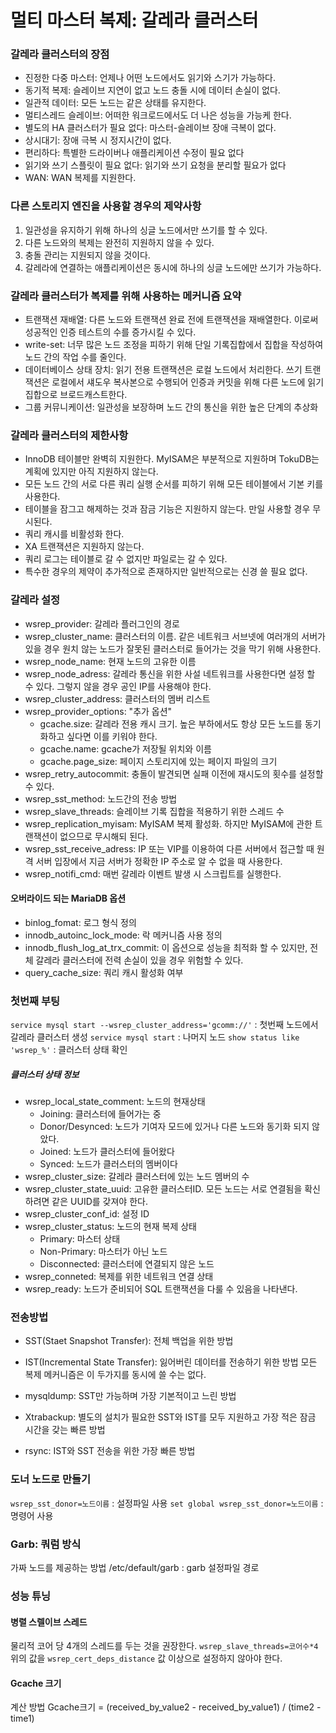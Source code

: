 # 멀티 마스터 복제: 갈레라 클러스터

### 갈레라 클러스터의 장점
* 진정한 다중 마스터: 언제나 어떤 노드에서도 읽기와 스기가 가능하다.
* 동기적 복제: 슬레이브 지연이 없고 노드 충돌 시에 데이터 손실이 없다.
* 일관적 데이터: 모든 노드는 같은 상태를 유지한다.
* 멀티스레드 슬레이브: 어떠한 워크로드에서도 더 나은 성능을 가능케 한다.
* 별도의 HA 클러스터가 필요 없다: 마스터-슬레이브 장애 극복이 없다.
* 상시대기: 장애 극복 시 정지시간이 없다.
* 편리하다: 특별한 드라이버나 애플리케이션 수정이 필요 없다
* 읽기와 쓰기 스플릿이 필요 없다: 읽기와 쓰기 요청을 분리할 필요가 없다
* WAN: WAN 복제를 지원한다.

### 다른 스토리지 엔진을 사용할 경우의 제약사항
1. 일관성을 유지하기 위해 하나의 싱글 노드에서만 쓰기를 할 수 있다.
2. 다른 노드와의 복제는 완전히 지원하지 않을 수 있다.
3. 충돌 관리는 지원되지 않을 것이다.
4. 갈레라에 연결하는 애플리케이션은 동시에 하나의 싱글 노드에만 쓰기가 가능하다.

### 갈레라 클러스터가 복제를 위해 사용하는 메커니즘 요약
* 트랜잭션 재배열: 다른 노드와 트랜잭션 완료 전에 트랜잭션을 재배열한다. 이로써 성공적인 인증 테스트의 수를 증가시킬 수 있다.
* write-set: 너무 많은 노드 조정을 피하기 위해 단일 기록집합에서 집합을 작성하여 노드 간의 작업 수를 줄인다.
* 데이터베이스 상태 장치: 읽기 전용 트랜잭션은 로컬 노드에서 처리한다. 쓰기 트랜잭션은 로컬에서 섀도우 복사본으로 수행되어 인증과 커밋을 위해 다른 노드에 읽기 집합으로 브로드캐스트한다.
* 그룹 커뮤니케이션: 일관성을 보장하며 노드 간의 통신을 위한 높은 단계의 추상화

### 갈레라 클러스터의 제한사항
* InnoDB 테이블만 완벽히 지원한다. MyISAM은 부분적으로 지원하며 TokuDB는 계획에 있지만 아직 지원하지 않는다.
* 모든 노드 간의 서로 다른 쿼리 실행 순서를 피하기 위해 모든 테이블에서 기본 키를 사용한다.
* 테이블을 잠그고 해제하는 것과 잠금 기능은 지원하지 않는다. 만일 사용할 경우 무시된다.
* 쿼리 캐시를 비활성화 한다.
* XA 트랜잭션은 지원하지 않는다.
* 쿼리 로그는 테이블로 갈 수 없지만 파일로는 갈 수 있다.
* 특수한 경우의 제약이 추가적으로 존재하지만 일반적으로는 신경 쓸 필요 없다.

### 갈레라 설정
* wsrep_provider: 갈레라 플러그인의 경로
* wsrep_cluster_name: 클러스터의 이름. 같은 네트워크 서브넷에 여러개의 서버가 있을 경우 원치 않는 노드가 잘못된 클러스터로 들어가는 것을 막기 위해 사용한다.
* wsrep_node_name: 현재 노드의 고유한 이름
* wsrep_node_adress: 갈레라 통신을 위한 사설 네트워크를 사용한다면 설정 할 수 있다. 그렇지 않을 경우 공인 IP를 사용해야 한다.
* wsrep_cluster_address: 클러스터의 멤버 리스트
* wsrep_provider_options: "추가 옵션"
	* gcache.size: 갈레라 전용 캐시 크기. 높은 부하에서도 항상 모든 노드를 동기화하고 싶다면 이를 키워야 한다.
	* gcache.name: gcache가 저장될 위치와 이름
	* gcache.page_size: 페이지 스토리지에 있는 페이지 파일의 크기
* wsrep_retry_autocommit: 충돌이 발견되면 실패 이전에 재시도의 횟수를 설정할 수 있다.
* wsrep_sst_method: 노드간의 전송 방법
* wsrep_slave_threads: 슬레이브 기록 집합을 적용하기 위한 스레드 수
* wsrep_replication_myisam: MyISAM 복제 활성화. 하지만 MyISAM에 관한 트랜잭션이 없으므로 무시해되 된다.
* wsrep_sst_receive_adress: IP 또는 VIP를 이용하여 다른 서버에서 접근할 때 원격 서버 입장에서 지금 서버가 정확한 IP 주소로 알 수 없을 때 사용한다.
* wsrep_notifi_cmd: 매번 갈레라 이벤트 발생 시 스크립트를 실행한다.

#### 오버라이드 되는  MariaDB 옵션
* binlog_fomat: 로그 형식 정의
* innodb_autoinc_lock_mode: 락 메커니즘 사용 정의
* innodb_flush_log_at_trx_commit: 이 옵션으로 성능을 최적화 할 수 있지만, 전체 갈레라 클러스터에 전력 손실이 있을 경우 위험할 수 있다.
* query_cache_size: 쿼리 캐시 활성화 여부

### 첫번째 부팅

`service mysql start --wsrep_cluster_address='gcomm://'` : 첫번째 노드에서 갈레라 클러스터 생성
`service mysql start` : 나머지 노드
`show status like 'wsrep_%'` : 클러스터 상태 확인
##### 클러스터 상태 정보
* wsrep_local_state_comment: 노드의 현재상태
	* Joining: 클러스터에 들어가는 중
	* Donor/Desynced: 노드가 기여자 모드에 있거나 다른 노드와 동기화 되지 않았다.
	* Joined: 노드가 클러스터에 들어왔다
	* Synced: 노드가 클러스터의 멤버이다
* wsrep_cluster_size: 갈레라 클러스터에 있는 노드 멤버의 수
* wsrep_cluster_state_uuid: 고유한 클러스터ID. 모든 노드는 서로 연결됨을 확신하려면 같은  UUID를 갖져야 한다.
* wsrep_cluster_conf_id: 설정 ID
* wsrep_cluster_status: 노드의 현재 복제 상태
	* Primary: 마스터 상태
	* Non-Primary: 마스터가 아닌 노드
	* Disconnected: 클러스터에 연결되지 않은 노드
* wsrep_conneted: 복제를 위한 네트워크 연결 상태
* wsrep_ready: 노드가 준비되어 SQL 트랜잭션을 다룰 수 있음을 나타낸다.

### 전송방법
* SST(Staet Snapshot Transfer): 전체 백업을 위한 방법
* IST(Incremental State Transfer): 잃어버린 데이터를 전송하기 위한 방법
모든 복제 메커니즘은 이 두가지를 동시에 쓸 수는 없다.  

* mysqldump: SST만 가능하며 가장 기본적이고 느린 방법
* Xtrabackup: 별도의 설치가 필요한 SST와 IST를 모두 지원하고 가장 적은 잠금 시간을 갖는 빠른 방법
* rsync: IST와 SST 전송을 위한 가장 빠른 방법

### 도너 노드로 만들기
`wsrep_sst_donor=노드이름` : 설정파일 사용
`set global wsrep_sst_donor=노드이름` : 명령어 사용

### Garb: 쿼럼 방식
가짜 노드를 제공하는 방법
/etc/default/garb : garb 설정파일 경로

### 성능 튜닝
#### 병렬 스렐이브 스레드
물리적 코어 당 4개의 스레드를 두는 것을 권장한다.
`wsrep_slave_threads=코어수*4`
위의 값을 `wsrep_cert_deps_distance` 값 이상으로 설정하지 않아야 한다.
#### Gcache 크기
계산 방법
Gcache크기 = (received_by_value2 - received_by_value1) / (time2 - time1)

